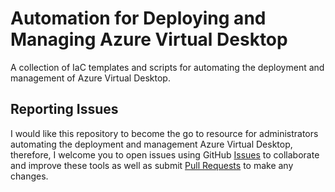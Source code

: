 # Automation for Deploying and Managing Azure Virtual Desktop

A collection of IaC templates and scripts for automating the deployment and management of Azure Virtual Desktop.

## Reporting Issues

I would like this repository to become the go to resource for administrators automating the deployment and management Azure Virtual Desktop, therefore, I welcome you to open issues using GitHub [Issues](https://github.com/HenryGelderbloem/AzureVirtualDesktop-Automation/issues) to collaborate and improve these tools as well as submit [Pull Requests](https://github.com/HenryGelderbloem/AzureVirtualDesktop-Automation/pulls) to make any changes.
